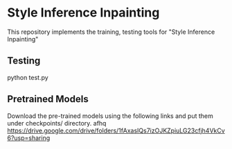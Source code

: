 # Style Inference Inpainting
This repository implements the training, testing tools for "Style Inference Inpainting"
## Testing
python test.py
## Pretrained Models
Download the pre-trained models using the following links and put them under checkpoints/ directory.
afhq https://drive.google.com/drive/folders/1fAxasIQs7izOJKZpiuLG23cfjh4VkCv6?usp=sharing
